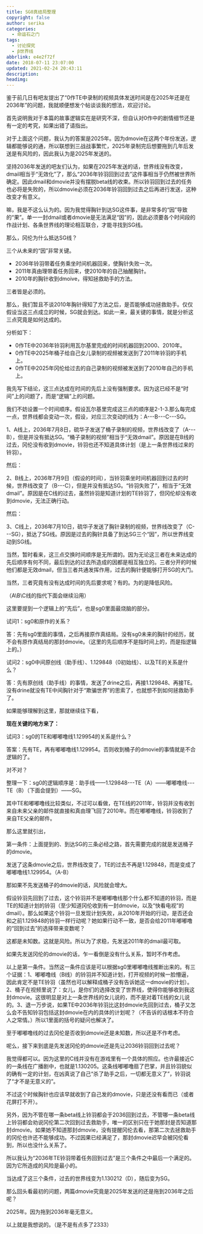 ```yaml
---
title: SG0真结局整理
copyright: false
author: serika
categories:
  - 命运石之门
tags:
  - 讨论探究
  - β世界线
abbrlink: e4e2f72f
date: 2018-07-11 23:07:00
updated: 2021-02-24 20:43:11
description:
headimg:
---
```

鉴于前几日有吧友提出了“0作TE中录制的视频具体发送时间是在2025年还是在2036年”的问题，我就顺便想发个帖谈谈我的想法，欢迎讨论。
<!-- more -->
首先说明我对于本篇的故事逻辑实在是研究不深，但自认对0作中的剧情细节还是有一定的考究，如果出错了请指出。

对于上面这个问题，我认为的答案是2025年。因为dmovie在这两个年份发送，逻辑都能够说的通，所以联想到三战战事繁忙，2025年录制完后想要拖到几年后发送是有风险的，因此我认为是2025年发送的。

坚持2036年发送的吧友们认为，如果在2025年发送的话，世界线没有改变，dmail相当于“无效化”了，那么“2036年铃羽回到过去”这件事相当于仍然被世界所确定。因此dmail和dmovie并没有摆脱beta线的收束。所以铃羽回到过去的任务也必将是失败的，所以dmovie必须在2036年铃羽回到过去之后再进行发送，这种改变才有意义。

嘛，我是不这么认为的。因为我觉得胸针到达SG这件事，是非常多的“因”导致的“果”。单一一封dmail或者dmovie是无法满足“因”的，因此必须要各个时间段的作战计划、各条世界线的理论相互联合，才能寻找到SG线。

那么，冈伦为什么抵达SG线？

三个从未来的“因”非常关键。

- 2036年铃羽带着任务乘坐时间机器回来，使胸针失败一次。
- 2011年真由理带着任务回来，使2010年的自己抽醒胸针。
- 2010年的胸针收到dmoive，得知拯救助手的方法。

三者皆是必须的。

那么，我们暂且不谈2010年胸针得知了方法之后，是否能够成功拯救助手。仅仅假设当这三点成立的时候，SG就会到达。如此一来，最关键的事情，就是分析这三点究竟是如何达成的。

分析如下：

- 0作TE中2036年铃羽利用瓦尔基里完成的时间机器回到2000、2010年。
- 0作TE中2025年桶子给自己女儿录制的视频被发送到了2011年铃羽的手机上。
- 0作TE中2025年冈伦给过去的自己录制的视频被发送到了2010年自己的手机上。


我先写下结论，这三点达成在时间的先后上没有强制要求。因为这已经不是“时间”上的问题了，而是“逻辑”上的问题。

我们不妨设置一个时间顺序。假设瓦尔基里完成这三点的顺序是2-1-3.那么每完成一点，世界线都会变动一次，假设，对应三次变动的线为：A---B---C---SG。

1、A线上，2036年7月8日，硫华子发送了桶子录制的视频，世界线改变了（A---B），但是并没有抵达SG。“桶子录制的视频”相当于“无效dmail”。原因是在B线的过去，冈伦没有收到dmovie，铃羽也还不知道具体计划（是上一条世界线过来的铃羽）。

然后：

2、B线上，2036年7月9日（假设的时间），当铃羽乘坐时间机器回到过去的时候，世界线改变了（B---C），但是并没有抵达SG。“铃羽失败了”，相当于“无效dmail”。原因是在C线的过去，虽然铃羽是知道计划的TE铃羽了，但冈伦却没有收到dmovie，无法正确行动。

然后：

3、C线上，2036年7月10日，硫华子发送了胸针录制的视频，世界线改变了（C---SG），抵达了SG线。原因是过去的胸针具备了到达SG三个“因”，所以世界线变动到SG线。

当然，暂时看来，这三点交换时间顺序是无所谓的。因为无论这三者在未来达成的先后顺序有何不同，最后到达的过去所造成的因都是相互独立的。三者分开的时候他们都是无效dmail，但当三者共通发挥作用，过去的胸针便能够打开SG的大门。


当然，三者究竟有没有达成时间的先后要求呢？有的。为的是降低风险。

（A\B\C线的指代下面会继续沿用）

这里要提到一个逻辑上的“先后”，也是sg0里面最烧脑的部分。

试问1：sg0和原作的关系？

答：先有sg0里面的事情，之后再接原作真结局。没有sg0未来的胸针的经历，就不会有原作真结局的那封dmovie。（这里的先后顺序不是指时间上的，而是指逻辑上的。）

试问2：sg0中间原创线（助手线）、1.129848（0初始线）、以及TE的关系是什么？

答：先有原创线（助手线）的事情，发送了drine之后，再接1.129848、再接TE。没有drine就没有TE中间胸针对于“欺骗世界”的思索了，也就想不到如何拯救助手了。

如果能够理解到这里，那就继续往下看，

**现在关键的地方来了：**

试问3：sg0的TE和嘟嘟噜线1.129954的关系是什么？

答案：先有TE，再有嘟嘟噜线1.129954。否则收到桶子的dmovie的事情就是不合逻辑的了。

对不对？

整理一下：sg0的逻辑顺序是：助手线——1.129848---TE（A）——嘟嘟噜线---TE（B）（下面会提到）——SG。

其中TE和嘟嘟噜线比较类似，不过可以看做，在TE线的2011年，铃羽并没有收到来自未来父亲的邮件就直接和真由理飞回了2010年。而在嘟嘟噜线，铃羽收到了来自TE父亲的邮件。

那么这里就引出，

第一条件：上面提到的、到达SG的三条必经之路，首先需要完成的就是发送桶子的dmovie。

发送了这条dmovie之后，世界线改变了，TE的过去不再是1.129848，而是变成了嘟嘟噜线1.129954。（A-B）

那如果不先发送桶子的dmovie的话，风险就会增大。

假设铃羽先回到了过去，这个铃羽并不是嘟嘟噜线那个什么都不知道的铃羽，而是TE的知道计划的铃羽（至少知道冈伦收到有一封dmovie，以及“快看电视”的dmail）。那么如果这个铃羽一旦发现计划失败，从2010年开始的行动，是否还会和之前1.129848的铃羽一样行动呢？她如果行动不一致，是否会给2011年嘟嘟噜的“回到过去”的选择带来变数呢？

这都是未知数。这就是风险。所以为了求稳，先发送2011年的dmail最可取。

如果先发送冈伦的dmovie的话，乍一看倒是没有什么关系，暂时不作考虑。

以上是第一条件。当然这一条件应该是可以根据sg0里嘟嘟噜线推断出来的。有三个证据：1、嘟嘟噜线（B线）的铃羽并不知道计划，打开视频的时候一脸懵逼，因此肯定不是TE铃羽（虽然也可以解释成桶子没有告诉她这一dmovie的计划）。2、桶子在视频里说了：女儿，是你们的选择改变了世界线，使得你能够收到我这封dmovie。这很明显是对上一条世界线的女儿说的，而不是对着TE线的女儿说的。3、退一万步说，如果TE中2036年铃羽比这封dmovie先回到过去，桶子又怎么会不告知铃羽包括这封dmovie在内的具体的计划呢？（不告诉的话根本不符合人之常情。）所以1里面的括号的疑问也解决了。

至于嘟嘟噜线的过去冈伦是否收到dmovie还是未知数，所以还是不作考虑。

呢么，接下来到底是先发送冈伦的dmovie还是先让2036铃羽回到过去呢？

我觉得都可以。因为这里的C线并没有在游戏里有一个具体的照应。也许最接近C的一条线在广播剧中，也就是1.130205。这条线嘟嘟噜扇了巴掌，并且铃羽貌似的确有一定的计划，在凶真说了自己“杀了助手之后，一切都无意义了”，铃羽说了“才不是无意义的”。

不过这个时候胸针也应该早就收到了自己发的dmovie，只是还没有看而已（或者花屏打不开）。

另外，因为不管在哪一条beta线上铃羽都会于2036回到过去，不管哪一条beta线上铃羽都会劝说冈伦第二次回到过去救助手，唯一的区别只在于她那封是否知道那封dmovie。如果她不知道那封dmovie，没有提醒冈伦去看，那第二次去拯救助手的冈伦也许还不能够成功。不过因果已经满足了，那封dmovie迟早会被冈伦看到，所以也没什么关系了。

所以我认为“2036年TE铃羽带着任务回到过去”是三个条件之中最后一个满足的。因为它所造成的风险是最小的。

当达成了这三个条件，过去的世界线变为1.130212（D），随后变为SG。

那么回头看最初的问题，两篇dmovie究竟是2025年发送的还是拖到2036年之后呢？

2025年。因为拖到2036年毫无意义。

以上就是我想说的。（是不是有点多了2333）